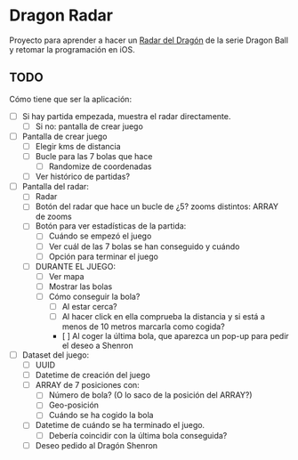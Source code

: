 # Dragon Radar

Proyecto para aprender a hacer un [Radar del Dragón](https://dragonball.fandom.com/wiki/Dragon_Radar) de la serie Dragon Ball y retomar la programación en iOS.


## TODO

Cómo tiene que ser la aplicación:

- [ ] Si hay partida empezada, muestra el radar directamente.
    - [ ] Si no: pantalla de crear juego
- [ ] Pantalla de crear juego
    - [ ] Elegir kms de distancia
    - [ ] Bucle para las 7 bolas que hace
        - [ ] Randomize de coordenadas
    - [ ] Ver histórico de partidas?
- [ ] Pantalla del radar:
    - [ ] Radar
    - [ ] Botón del radar que hace un bucle de ¿5? zooms distintos: ARRAY de zooms
    - [ ] Botón para ver estadísticas de la partida:
        - [ ] Cuándo se empezó el juego
        - [ ] Ver cuál de las 7 bolas se han conseguido y cuándo
        - [ ] Opción para terminar el juego
    - [ ] DURANTE EL JUEGO:
        - [ ] Ver mapa
        - [ ] Mostrar las bolas
        - [ ] Cómo conseguir la bola?
            - [ ] Al estar cerca?
            - [ ] Al hacer click en ella comprueba la distancia y si está a menos de 10 metros marcarla como cogida?
            - [ ] Al coger la última bola, que aparezca un pop-up para pedir el deseo a Shenron
- [ ] Dataset del juego:
    - [ ] UUID
    - [ ] Datetime de creación del juego
    - [ ] ARRAY de 7 posiciones con:
        - [ ] Número de bola? (O lo saco de la posición del ARRAY?)
        - [ ] Geo-posición
        - [ ] Cuándo se ha cogido la bola
    - [ ] Datetime de cuándo se ha terminado el juego.
        - [ ] Debería coincidir con la última bola conseguida?
    - [ ] Deseo pedido al Dragón Shenron
